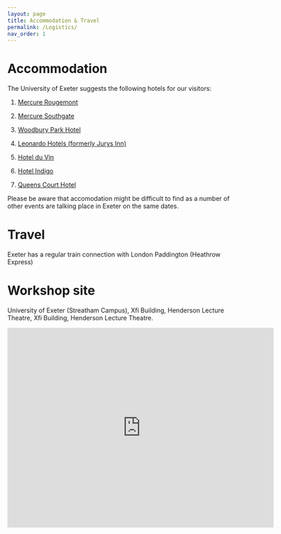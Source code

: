 ```yaml
---
layout: page
title: Accommodation & Travel
permalink: /Logistics/
nav_order: 1
---
```



# Accommodation

The University of Exeter suggests the following hotels for our visitors:

1. [Mercure Rougemont](https://all.accor.com/hotel/A0H6/index.en.shtml)

2. [Mercure Southgate](https://all.accor.com/hotel/6624/index.en.shtml)

3. [Woodbury Park Hotel](https://www.woodburypark.co.uk)

4. [Leonardo Hotels (formerly Jurys Inn)](https://www.leonardohotels.co.uk)

5. [Hotel du Vin](https://www.hotelduvin.com)

6. [Hotel Indigo](https://www.ihg.com/hotelindigo/hotels/us/en/exeter/)

7. [Queens Court Hotel](https://www.queenscourt-hotel.co.uk)

Please be aware that accomodation might be difficult to find as a number of other events are talking place in Exeter on the same dates.

# Travel

Exeter has a regular train connection with London Paddington (Heathrow Express)

# Workshop site
University of Exeter (Streatham Campus), Xfi Building, Henderson Lecture Theatre,
Xfi Building, Henderson Lecture Theatre.

<iframe src="https://www.google.com/maps/embed?pb=!1m18!1m12!1m3!1d2525.1297694173077!2d-3.5329072232865886!3d50.73608196675656!2m3!1f0!2f0!3f0!3m2!1i1024!2i768!4f13.1!3m3!1m2!1s0x486da443c28a5a15%3A0x3766c41e20eb0f7f!2sUniversity%20of%20Exeter%20XFi%20Centre%20for%20Finance%20and%20Investment!5e0!3m2!1sen!2suk!4v1731088094161!5m2!1sen!2suk" width="600" height="450" style="border:0;" allowfullscreen="" loading="lazy" referrerpolicy="no-referrer-when-downgrade"></iframe>